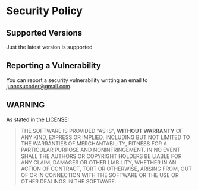 # Security Policy

## Supported Versions

Just the latest version is supported

## Reporting a Vulnerability

You can report a security vulnerability writting an email to [juancsucoder@gmail.com](mailto:juancsucoder@gmail.com).

## WARNING

As stated in the [LICENSE](./LICENSE):

> THE SOFTWARE IS PROVIDED "AS IS", **WITHOUT WARRANTY** OF ANY KIND, EXPRESS OR
> IMPLIED, INCLUDING BUT NOT LIMITED TO THE WARRANTIES OF MERCHANTABILITY,
> FITNESS FOR A PARTICULAR PURPOSE AND NONINFRINGEMENT. IN NO EVENT SHALL THE
> AUTHORS OR COPYRIGHT HOLDERS BE LIABLE FOR ANY CLAIM, DAMAGES OR OTHER
> LIABILITY, WHETHER IN AN ACTION OF CONTRACT, TORT OR OTHERWISE, ARISING FROM,
> OUT OF OR IN CONNECTION WITH THE SOFTWARE OR THE USE OR OTHER DEALINGS IN THE
> SOFTWARE.
